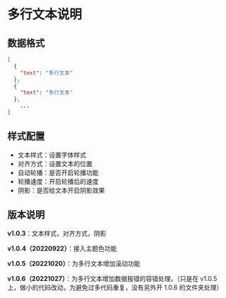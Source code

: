 # 多行文本说明

## 数据格式

```json
[
  {
    "text": "多行文本"
  },
  {
    "text": "多行文本"
  },
    ...
]
```

## 样式配置

- 文本样式：设置字体样式
- 对齐方式：设置文本的位置
- 自动轮播：是否开启轮播功能
- 轮播速度：开启轮播后的速度
- 阴影：是否给文本开启阴影效果

## 版本说明

**v1.0.3**：文本样式，对齐方式，阴影

**v1.0.4（20220922）**：接入主题色功能

**v1.0.5（20221020）**：为多行文本增加滚动功能

**v1.0.6（20221027）**：为多行文本增加数据报错的容错处理，（只是在 v1.0.5 上，做小的代码改动，为避免过多代码重复，没有另外开 1.0.6 的文件夹处理）
